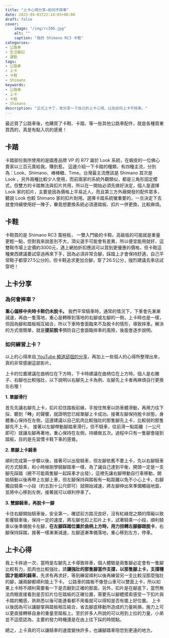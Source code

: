 ```yaml
---
title: "上卡心得分享—如何不摔車"
date: 2023-04-01T22:14:03+08:00
draft: false
cover:
    image: "/img/rc300.jpg"
    alt: ""
    caption: "我的 Shimano RC3 卡鞋"
categories: 
- 公路車
- 生活雜記
- 運動
tags: 
- 公路車
- 上卡
- 卡鞋
- Shimano
keywords:
- 公路車
- 上卡
- 卡鞋
- Shimano
description: "正式上卡了，來分享一下自己的上卡心得，以及如何上卡不摔車。"
---
```


最近買了公路車後，也購買了卡鞋、卡踏、等一些其他公路車配件，就是各種買東買西的，真是有點入坑的感覺！

## 卡踏
卡踏部份我所使用的是國產品牌 VP 的 R77 屬於 Look 系統，在蝦皮的一位佛心賣家以三百元賣給我，賺到惹。
這邊介紹一下卡踏的種類，有四種主流，分別為：Look、Shimano、棒棒糖、Time。台灣最主流應該是 Shimano 其次是 Look ，另外兩種比較少人使用，而前兩家的系統外觀類似，都是三角形固定模式，但雙方的卡踏無法與扣片共用，所以在一開始必須先做好決定，個人是選擇 Look 家的扣片，主要是因為價格上平易近人，而且第三方外廠開發的配件眾多，聽說 Look 也較 Shimano 家的扣片耐用。選擇卡踏系統蠻重要的，一旦決定下去就會持續使用好一陣子，畢竟想要換系統必須連踏板、扣片一併更換，比較麻煩。

## 卡鞋
卡鞋買的是 Shimano RC3 寬楦板， 一雙入門級的卡鞋，高級版的可能就是重量更輕一點，但對我來說差別不大，頂尖選手可能會有差異，所以便宜能用就好，這雙鞋市場上定價約3000元，遇上網拍折扣應該可以買到更優惠的價格，但卡鞋這種東西建議要試穿過再來下手，因為必須非常合腳，踩踏上才會保持舒適，自己平常鞋子都穿27.5公分的，但卡鞋追求更加合腳，穿了26.5公分，強烈建議去車店試穿吧！

## 上卡分享

### 為何會摔車？
**重心偏移中央時卡鞋仍未脫卡。** 
我們平常騎車時，通常的情況下，下車會先漸漸減速，再由一隻落地，重心是轉移到落地的右腳或左腳的一側，上卡時也是一樣，但因為腳和踏板相互結合，所以下車時會面臨來不及脫卡的情形，導致摔車。解決的方式很簡單，就是**提前脫卡**預防自己會面臨摔車的風險，後面會逐步說明。
### 如何練習上卡？
以上的心得來自[ YouTube 頻道邱個的分享](https://www.youtube.com/watch?v=atGeZiUaSLU)，再加上一些個人的心得所整理出來，真的非常感謝這部影片。

上卡的位置建議在曲柄位在下方時，下卡時建議在曲柄位在上方時。個人是右撇子、右腳也比較強壯，以下說明以右腳先上卡為例，左腳先上卡者再麻煩自行更換左右喔！

**1. 單腳滑行**

首先先讓右腳先上卡，扣片扣住踏板前緣，手按住煞車以防車體滑動，再用力往下採，聽到「**咔**」的聲響，就證明您已經單腳上卡成功。接著左腳保持脫卡狀態，身體重心保持在左側，這邊建議以自己肌肉比較強壯的那隻腳先上卡，比較弱的那隻腳先不上卡。
接著以左腳帶動腳踏車滑行，但不騎車，往前滑一點距離（一公尺即可）就讓左腳再著地，重心保持在左側，持續做五次。過程中只有一隻腳會碰到踏板，目的是先習慣卡鞋下車的感覺。

**2. 單腳上卡騎車**

順利完成第一步驟以後，接著可以出發騎車，但左腳依舊不要上卡，先以右腳騎車的方式騎乘，和小時候剛學騎腳踏車一樣，為了讓自己達到平衡，開頭一定是一支腳先踩踏（總不可能兩隻腳一起踩車才出發），這裡先讓右腳帶動自行車移動，開始騎動以後再帶上左腳上車，但左腳保持與踏板有一點距離以免不小心上卡，右腳獨自騎乘一小段（約五到十公尺即可）就開始減速，將左腳伸出來準備觸碰地面，並將中心移到左側，接著就可以順利停車了。

**3. 雙腳騎車，再脫卡一腳**

卡住右腳開始騎車後，安全第一，確認前方路況良好，沒有紅綠燈之類的障礙以致影響騎車後，保持一定的速度，將左腳也扣上扣片上卡，試著騎乘一小段，順利騎乘以後準備脫卡左腳，**在左腳踩踏位置於曲柄上方時，用力扭轉左腳腳跟脫卡**，右腳保持踩踏，接著一樣漸漸減速，左腳逐漸準備落地，重心移到左方，停車。

## 上卡心得
我上卡摔過一次，當時是左腳先上卡導致摔車，個人體驗是兩隻腳必定會有一隻腳比較有力，肌肉也比較強壯，請**讓強壯的那隻腳當作支撐，以那隻腳上卡，支撐穩固才能順利騎車**，先求有再求好，等到練習順利以後再練習另一支比較沒那麼強壯的腳，讓兩腳都順利能上下卡。
公路車的踏板不像登山車可以雙面上卡，所以如果上卡時不順利需要看一下是否翻到正確的那面，另外，扣片是在腳底下，當然無法肉眼直接看到是否扣片位在踏板的正確位置，需要先以腳體摸索感受一下扣片與卡踏的觸感，熟熟悉以後可能連看都不用看就可以得知是否有擺上好位置。
上卡以後因為可以讓腳掌與踏板相互結合，省去腳底移動所造成的力量耗損，施力上可以更直接轉移自身的重量至踏板上。至於許多人所說的可以用到上拉的力量，小弟並不這麼認為，主要的發力時機還是在由上往下採的時間點。

總之，上卡真的可以讓騎車的速度變快許多，也讓腳踏車陪您到更遠的地方。